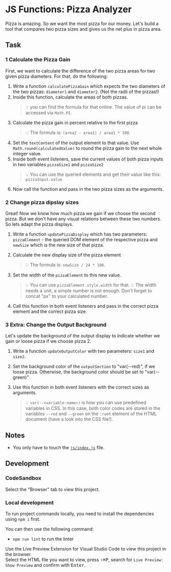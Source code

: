 # JS Functions: Pizza Analyzer

Pizza is amazing. So we want the most pizza for our money. Let's build a tool that compares two pizza sizes and gives us the net plus in pizza area.

## Task

### 1 Calculate the Pizza Gain

First, we want to calculate the difference of the two pizza areas for two given pizza diameters. For that, do the following:

1. Write a function `calculatePizzaGain` which expects the two diameters of the two pizzas: `diameter1` and `diameter2`. (Not the radii of the pizzas!)
2. Inside this function, calculate the areas of both pizzas.
   > 💡 you can find the formula for that online. The value of pi can be accessed via `Math.PI`.
3. Calculate the pizza gain in percent relative to the first pizza
   > 💡 The formula is: `(area2 - area1) / area1 * 100`.
4. Set the `textContent` of the output element to that value. Use `Math.round(calculatedValue)` to round the pizza gain to the next whole integer value.
5. Inside both event listeners, save the current values of both pizza inputs in two variables `pizzaSize1` and `pizzaSize2`
   > 💡 You can use the queried elements and get their value like this: `pizzaInput.value`
6. Now call the function and pass in the two pizza sizes as the arguments.

### 2 Change pizza dipslay sizes

Great! Now we know how much pizza we gain if we choose the second pizza. But we don't have any visual relations between these two numbers. So lets adapt the pizza displays.

1. Write a function `updatePizzaDisplay` which has two parameters: `pizzaElement` - the queried DOM element of the respective pizza and `newSize` which is the new size of that pizza.

2. Calculate the new display size of the pizza element
   > 💡 The formula is: `newSize / 24 * 100`.
3. Set the width of the `pizzaElement` to this new value.
   > 💡 You can use `pizzaElement.style.width` for that.
   > 💡 The width needs a unit, a simple number is not enough. Don't forget to concat "px" to your calculated number.
4. Call this function in both event listeners and pass in the correct pizza element and the correct pizza size.

### 3 Extra: Change the Output Background

Let's update the background of the output display to indicate whether we gain or loose pizza if we choose pizza 2.

1. Write a function `updateOutputColor` with two parameters: `size1` and `size2`.
2. Set the background color of the `outputSection` to "var(--red)", if we loose pizza. Otherwise, the background color should be set to "var(--green)"
3. Use this function in both event listeners with the correct sizes as arguments.

   > 💡 `var(--<variable-name>)` is how you can use predefined variables in CSS. In this case, both color codes are stored in the variables `--red` and `--green` on the `:root` element of the HTML document (have a look into the CSS file!).

## Notes

- You only have to touch the [`js/index.js`](./js/index.js) file.

## Development

### CodeSandbox

Select the "Browser" tab to view this project.

### Local development

To run project commands locally, you need to install the dependencies using `npm i` first.

You can then use the following command:

- `npm run lint` to run the linter

Use the Live Preview Extension for Visual Studio Code to view this project in the browser.  
Select the HTML file you want to view, press <kbd>⇧</kbd><kbd>⌘</kbd><kbd>P</kbd>, search for `Live Preview: Show Preview` and confirm with <kbd>Enter</kbd>.

